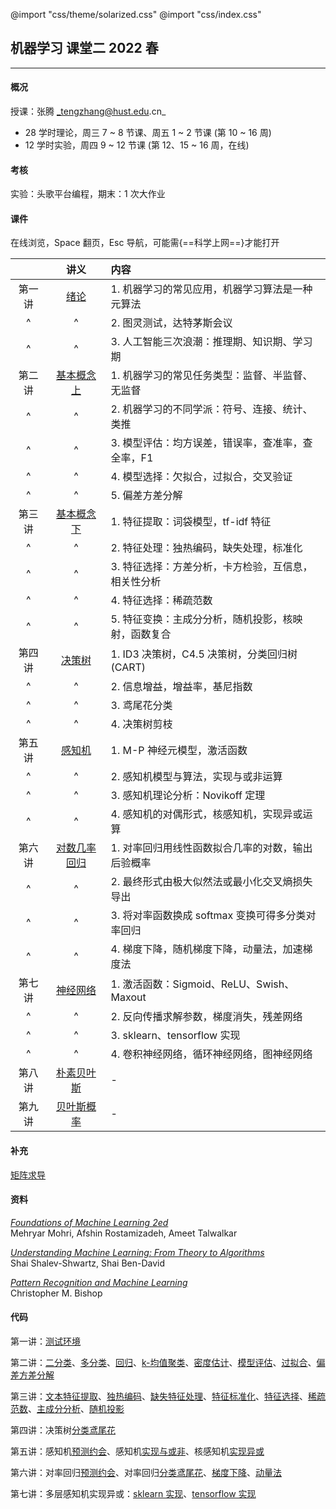 @import "css/theme/solarized.css"
@import "css/index.css"

## 机器学习 课堂二 2022 春

---

#### 概况

授课：张腾 _tengzhang@hust.edu.cn_

- 28 学时理论，周三 7 ~ 8 节课、周五 1 ~ 2 节课 (第 10 ~ 16 周)
- 12 学时实验，周四 9 ~ 12 节课 (第 12、15 ~ 16 周，在线)

<div class="top-2"></div>

#### 考核

实验：头歌平台编程，期末：1 次大作业

#### 课件

在线浏览，Space 翻页，Esc 导航，可能需{==科学上网==}才能打开

<div class="threelines outline head-highlight">

|        |              讲义              | 内容                                                |
| :----: | :----------------------------: | :-------------------------------------------------- |
| 第一讲 |     [绪论](slides/01.html)     | 1. 机器学习的常见应用，机器学习算法是一种元算法     |
|   ^    |               ^                | 2. 图灵测试，达特茅斯会议                           |
|   ^    |               ^                | 3. 人工智能三次浪潮：推理期、知识期、学习期         |
| 第二讲 | [基本概念 上](slides/02.html)  | 1. 机器学习的常见任务类型：监督、半监督、无监督     |
|   ^    |               ^                | 2. 机器学习的不同学派：符号、连接、统计、类推       |
|   ^    |               ^                | 3. 模型评估：均方误差，错误率，查准率，查全率，F1   |
|   ^    |               ^                | 4. 模型选择：欠拟合，过拟合，交叉验证               |
|   ^    |               ^                | 5. 偏差方差分解                                     |
| 第三讲 | [基本概念 下](slides/03.html)  | 1. 特征提取：词袋模型，tf-idf 特征                  |
|   ^    |               ^                | 2. 特征处理：独热编码，缺失处理，标准化             |
|   ^    |               ^                | 3. 特征选择：方差分析，卡方检验，互信息，相关性分析 |
|   ^    |               ^                | 4. 特征选择：稀疏范数                               |
|   ^    |               ^                | 5. 特征变换：主成分分析，随机投影，核映射，函数复合 |
| 第四讲 |    [决策树](slides/04.html)    | 1. ID3 决策树，C4.5 决策树，分类回归树 (CART)       |
|   ^    |               ^                | 2. 信息增益，增益率，基尼指数                       |
|   ^    |               ^                | 3. 鸢尾花分类                                       |
|   ^    |               ^                | 4. 决策树剪枝                                       |
| 第五讲 |    [感知机](slides/05.html)    | 1. M-P 神经元模型，激活函数                         |
|   ^    |               ^                | 2. 感知机模型与算法，实现与或非运算                 |
|   ^    |               ^                | 3. 感知机理论分析：Novikoff 定理                    |
|   ^    |               ^                | 4. 感知机的对偶形式，核感知机，实现异或运算         |
| 第六讲 | [对数几率回归](slides/06.html) | 1. 对率回归用线性函数拟合几率的对数，输出后验概率   |
|   ^    |               ^                | 2. 最终形式由极大似然法或最小化交叉熵损失导出       |
|   ^    |               ^                | 3. 将对率函数换成 softmax 变换可得多分类对率回归    |
|   ^    |               ^                | 4. 梯度下降，随机梯度下降，动量法，加速梯度法       |
| 第七讲 |   [神经网络](slides/07.html)   | 1. 激活函数：Sigmoid、ReLU、Swish、Maxout           |
|   ^    |               ^                | 2. 反向传播求解参数，梯度消失，残差网络             |
|   ^    |               ^                | 3. sklearn、tensorflow 实现                         |
|   ^    |               ^                | 4. 卷积神经网络，循环神经网络，图神经网络           |
| 第八讲 |  [朴素贝叶斯](slides/08.html)  | -                                                   |
| 第九讲 |  [贝叶斯概率](slides/09.html)  | -                                                   |

</div>

#### 补充

[矩阵求导](slides/supp-matrix-calculus.html)

#### 资料

[_Foundations of Machine Learning 2ed_](book/Foundations%20of%20Machine%20Learning%202ed%20-%20Mehryar%20Mohri%2C%20Afshin%20Rostamizadeh%2C%20and%20Ameet%20Talwalkar.pdf) <br>Mehryar Mohri, Afshin Rostamizadeh, Ameet Talwalkar

[_Understanding Machine Learning: From Theory to Algorithms_](book/Understanding%20Machine%20Learning%20From%20Theory%20to%20Algorithms%20-%20Shai%20Shalev-Shwartz%2C%20Shai%20Ben-David.pdf) <br>Shai Shalev-Shwartz, Shai Ben-David

[_Pattern Recognition and Machine Learning_](book/Pattern%20Recognition%20and%20Machine%20Learning%20-%20Christopher%20M.%20Bishop.pdf) <br>Christopher M. Bishop

#### 代码

第一讲：[测试环境](python/demo.ipynb)

第二讲：[二分类](python/binary-classif.ipynb)、[多分类](python/multi-classif.ipynb)、[回归](python/regression.py)、[k-均值聚类](python/clustering.ipynb)、[密度估计](python/density-estimation.ipynb)、[模型评估](python/model-evaluation.ipynb)、[过拟合](python/overfitting.ipynb)、[偏差方差分解](python/bias-var-dec.ipynb)

第三讲：[文本特征提取](python/feat-text.ipynb)、[独热编码](python/feat-one-hot.ipynb)、[缺失特征处理](python/feat-missing.ipynb)、[特征标准化](python/feat-scaler.ipynb)、[特征选择](python/feat-selection.ipynb)、[稀疏范数](python/sparse-norm.ipynb)、[主成分分析](python/pca.ipynb)、[随机投影](python/random-projection.ipynb)

第四讲：决策树[分类鸢尾花](python/dt-iris.ipynb)

第五讲：感知机[预测约会](python/perceptron-date.ipynb)、感知机[实现与或非](python/perceptron-logic.ipynb)、核感知机[实现异或](python/perceptron-kernel.ipynb)

第六讲：对率回归[预测约会](python/lr-date.ipynb)、对率回归[分类鸢尾花](python/lr-iris.ipynb)、[梯度下降](python/gd.ipynb)、[动量法](python/momentum.ipynb)

第七讲：多层感知机实现异或：[sklearn 实现](python/mlp-xor.ipynb)、[tensorflow 实现](python/dnn-xor.ipynb)

